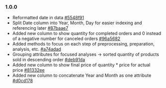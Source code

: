 ### 1.0.0
* Reformatted date in data [#5548f91](https://github.com/chloelinli/chloelinli.github.io/commit/5548f91d29cbfd380f62d1aaebe853ae9b4caf27)
* Split Date column into Year, Month, Day for easier indexing and referencing later [#87baae7](https://github.com/chloelinli/chloelinli.github.io/commit/87baae78f2d8e9fddf945f5abb030eee69cad6a9)
* Added new column to show quantity for completed orders and 0 instead of a negative number for canceled orders [#96a5682](https://github.com/chloelinli/chloelinli.github.io/commit/96a56820009629b2b526d205f64a0f6f5e42ad49)
* Added methods to focus on each step of preprocessing, preparation, analysis, etc. [#a74adad](https://github.com/chloelinli/chloelinli.github.io/commit/a74adad4c863c60bb367cccd39a318557563d71c)
* Grouping attributes for focused analyses -> sorted quantity of products sold in descending order [#deb91da](https://github.com/chloelinli/chloelinli.github.io/commit/deb91da864cd1085b1c1ab4a0a046ab774d2864c)
* Added new column to show final price of quantity * price for actual price [#81332ee](https://github.com/chloelinli/chloelinli.github.io/commit/81332ee6cb7b4fcddd482cf33225a55431b93b96)
* Added new column to concatenate Year and Month as one attribute [#d0cd178](https://github.com/chloelinli/chloelinli.github.io/commit/d0cd17838dcbd7e1ce686facb2d81357c431e933)
